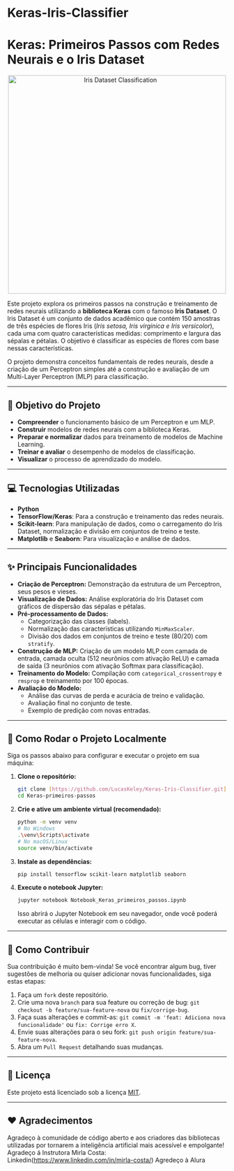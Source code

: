 # Keras-Iris-Classifier

# Keras: Primeiros Passos com Redes Neurais e o Iris Dataset

<p align="center">
  <img src="https://www.embedded-robotics.com/wp-content/uploads/2022/01/Iris-Dataset-Classification.png" alt="Iris Dataset Classification" width="500"/>
</p>

Este projeto explora os primeiros passos na construção e treinamento de redes neurais utilizando a **biblioteca Keras** com o famoso **Iris Dataset**. O Iris Dataset é um conjunto de dados acadêmico que contém 150 amostras de três espécies de flores Iris (*Iris setosa, Iris virginica e Iris versicolor*), cada uma com quatro características medidas: comprimento e largura das sépalas e pétalas. O objetivo é classificar as espécies de flores com base nessas características.

O projeto demonstra conceitos fundamentais de redes neurais, desde a criação de um Perceptron simples até a construção e avaliação de um Multi-Layer Perceptron (MLP) para classificação.

---

## 🎯 Objetivo do Projeto

* **Compreender** o funcionamento básico de um Perceptron e um MLP.
* **Construir** modelos de redes neurais com a biblioteca Keras.
* **Preparar e normalizar** dados para treinamento de modelos de Machine Learning.
* **Treinar e avaliar** o desempenho de modelos de classificação.
* **Visualizar** o processo de aprendizado do modelo.

---

## 💻 Tecnologias Utilizadas

* **Python**
* **TensorFlow/Keras**: Para a construção e treinamento das redes neurais.
* **Scikit-learn**: Para manipulação de dados, como o carregamento do Iris Dataset, normalização e divisão em conjuntos de treino e teste.
* **Matplotlib** e **Seaborn**: Para visualização e análise de dados.

---

## ✨ Principais Funcionalidades

* **Criação de Perceptron:** Demonstração da estrutura de um Perceptron, seus pesos e vieses.
* **Visualização de Dados:** Análise exploratória do Iris Dataset com gráficos de dispersão das sépalas e pétalas.
* **Pré-processamento de Dados:**
    * Categorização das classes (labels).
    * Normalização das características utilizando `MinMaxScaler`.
    * Divisão dos dados em conjuntos de treino e teste (80/20) com `stratify`.
* **Construção de MLP:** Criação de um modelo MLP com camada de entrada, camada oculta (512 neurônios com ativação ReLU) e camada de saída (3 neurônios com ativação Softmax para classificação).
* **Treinamento do Modelo:** Compilação com `categorical_crossentropy` e `rmsprop` e treinamento por 100 épocas.
* **Avaliação do Modelo:**
    * Análise das curvas de perda e acurácia de treino e validação.
    * Avaliação final no conjunto de teste.
    * Exemplo de predição com novas entradas.

---

## 🚀 Como Rodar o Projeto Localmente

Siga os passos abaixo para configurar e executar o projeto em sua máquina:

1.  **Clone o repositório:**

    ```bash
    git clone [https://github.com/LucasKeley/Keras-Iris-Classifier.git](https://github.com/LucasKeley/Keras-Iris-Classifier.git)
    cd Keras-primeiros-passos
    ```

2.  **Crie e ative um ambiente virtual (recomendado):**

    ```bash
    python -m venv venv
    # No Windows
    .\venv\Scripts\activate
    # No macOS/Linux
    source venv/bin/activate
    ```

3.  **Instale as dependências:**

    ```bash
    pip install tensorflow scikit-learn matplotlib seaborn
    ```

4.  **Execute o notebook Jupyter:**

    ```bash
    jupyter notebook Notebook_Keras_primeiros_passos.ipynb
    ```

    Isso abrirá o Jupyter Notebook em seu navegador, onde você poderá executar as células e interagir com o código.

---

## 🤝 Como Contribuir

Sua contribuição é muito bem-vinda! Se você encontrar algum bug, tiver sugestões de melhoria ou quiser adicionar novas funcionalidades, siga estas etapas:

1.  Faça um `fork` deste repositório.
2.  Crie uma nova `branch` para sua feature ou correção de bug: `git checkout -b feature/sua-feature-nova` ou `fix/corrige-bug`.
3.  Faça suas alterações e commit-as: `git commit -m 'feat: Adiciona nova funcionalidade'` ou `fix: Corrige erro X`.
4.  Envie suas alterações para o seu fork: `git push origin feature/sua-feature-nova`.
5.  Abra um `Pull Request` detalhando suas mudanças.

---

## 📄 Licença

Este projeto está licenciado sob a licença [MIT](LICENSE).

---

## ❤️ Agradecimentos

Agradeço à comunidade de código aberto e aos criadores das bibliotecas utilizadas por tornarem a inteligência artificial mais acessível e empolgante!
Agradeço á Instrutora Mirla Costa: Linkedin(https://www.linkedin.com/in/mirla-costa/)
Agredeço à Alura
